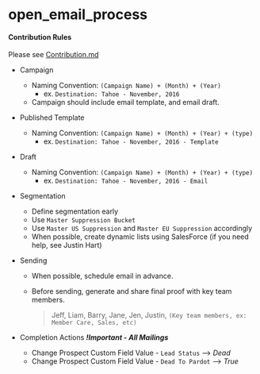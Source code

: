 # open_email_process

#### Contribution Rules
Please see [Contribution.md](/email_process/blob/master/CONTRIBUTING.md)

- Campaign
	- Naming Convention: `(Campaign Name) + (Month) + (Year)`
		- ex. `Destination: Tahoe - November, 2016`
	- Campaign should include email template, and email draft.

- Published Template
	- Naming Convention: `(Campaign Name) + (Month) + (Year) + (type)`
		-  ex. `Destination: Tahoe - November, 2016 - Template`

- Draft
	- Naming Convention: `(Campaign Name) + (Month) + (Year) + (type)`
		-  ex. `Destination: Tahoe - November, 2016 - Email`

- Segmentation
	- Define segmentation early
	- Use `Master Suppression Bucket`
	- Use `Master US Suppression` and `Master EU Suppression` accordingly
	- When possible, create dynamic lists using SalesForce (if you need help, see Justin Hart)

- Sending
	- When possible, schedule email in advance.
	- Before sending, generate and share final proof with key team members.

		> Jeff, Liam, Barry, Jane, Jen, Justin, `(Key team members, ex: Member Care, Sales, etc) `

- Completion Actions ***!Important - All Mailings***
	- Change Prospect Custom Field Value - `Lead Status` --> *Dead*
	- Change Prospect Custom Field Value - `Dead To Pardot` --> *True*
